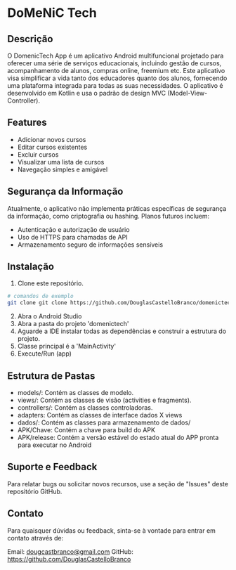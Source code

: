 # DoMeNiC Tech

## Descrição

O DomenicTech App é um aplicativo Android multifuncional projetado para oferecer uma série de serviços educacionais, incluindo gestão de cursos, acompanhamento de alunos, compras online, freemium etc. Este aplicativo visa simplificar a vida tanto dos educadores quanto dos alunos, fornecendo uma plataforma integrada para todas as suas necessidades.
O aplicativo é desenvolvido em Kotlin e usa o padrão de design MVC (Model-View-Controller).

## Features

- Adicionar novos cursos
- Editar cursos existentes
- Excluir cursos
- Visualizar uma lista de cursos
- Navegação simples e amigável

## Segurança da Informação
Atualmente, o aplicativo não implementa práticas específicas de segurança da informação, como criptografia ou hashing. Planos futuros incluem:

- Autenticação e autorização de usuário
- Uso de HTTPS para chamadas de API
- Armazenamento seguro de informações sensíveis

## Instalação

1. Clone este repositório.

```bash
# comandos de exemplo
git clone git clone https://github.com/DouglasCastelloBranco/domenictech.git
```

2. Abra o Android Studio
3. Abra a pasta do projeto 'domenictech'
4. Aguarde a IDE instalar todas as dependências e construir a estrutura do projeto.
5. Classe principal é a 'MainActivity'
6. Execute/Run (app)

## Estrutura de Pastas
- models/: Contém as classes de modelo.
- views/: Contém as classes de visão (activities e fragments).
- controllers/: Contém as classes controladoras.
- adapters: Contém as classes de interface dados X views
- dados/: Contém as classes para armazenamento de dados/
- APK/Chave: Contém a chave para build do APK
- APK/release: Contém a versão estável do estado atual do APP pronta para executar no Android

## Suporte e Feedback
Para relatar bugs ou solicitar novos recursos, use a seção de "Issues" deste repositório GitHub.

## Contato
Para quaisquer dúvidas ou feedback, sinta-se à vontade para entrar em contato através de:

Email: dougcastbranco@gmail.com
GitHub: https://github.com/DouglasCastelloBranco